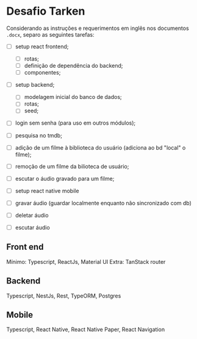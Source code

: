 # Desafio Tarken

Considerando as instruções e requerimentos em inglês nos documentos `.docx`, separo as seguintes tarefas:

- [ ] setup react frontend;
  - [ ] rotas;
  - [ ] definição de dependência do backend;
  - [ ] componentes;
- [ ] setup backend;
  - [ ] modelagem inicial do banco de dados;
  - [ ] rotas;
  - [ ] seed;
- [ ] login sem senha (para uso em outros módulos);
- [ ] pesquisa no tmdb;
- [ ] adição de um filme à biblioteca do usuário (adiciona ao bd "local" o filme);
- [ ] remoção de um filme da bilioteca de usuário;
- [ ] escutar o áudio gravado para um filme;

- [ ] setup react native mobile
- [ ] gravar áudio (guardar localmente enquanto não sincronizado com db)
- [ ] deletar áudio
- [ ] escutar áudio

## Front end

Mínimo: Typescript, ReactJs, Material UI
Extra: TanStack router

## Backend

Typescript, NestJs, Rest, TypeORM, Postgres

## Mobile

Typescript, React Native, React Native Paper, React Navigation
